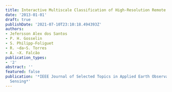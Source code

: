 ```yaml
---
title: Interactive Multiscale Classification of High-Resolution Remote Sensing Images
date: '2013-01-01'
draft: true
publishDate: '2021-07-10T23:10:18.494393Z'
authors:
- Jefersson Alex dos Santos
- P. H. Gosselin
- S. Philipp-Foliguet
- R. ~da~S. Torres
- A. ~X. Falcão
publication_types:
- '2'
abstract: ''
featured: false
publication: '*IEEE Journal of Selected Topics in Applied Earth Observations and Remote
  Sensing*'
---
```


